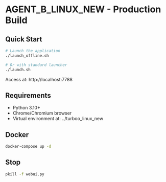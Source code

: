 # AGENT_B_LINUX_NEW - Production Build

## Quick Start

```bash
# Launch the application
./launch_offline.sh

# Or with standard launcher
./launch.sh
```

Access at: http://localhost:7788

## Requirements
- Python 3.10+
- Chrome/Chromium browser
- Virtual environment at: ../turboo_linux_new

## Docker
```bash
docker-compose up -d
```

## Stop
```bash
pkill -f webui.py
```
